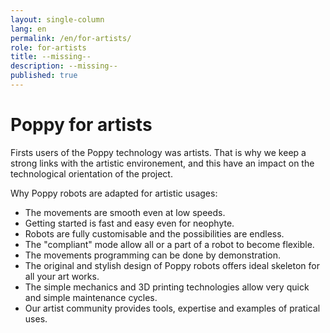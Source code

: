 ```yaml
---
layout: single-column
lang: en
permalink: /en/for-artists/
role: for-artists
title: --missing--
description: --missing--
published: true
---
```


# Poppy for artists

Firsts users of the Poppy technology was artists. That is why we keep a strong links with the artistic environement, and this have an impact on the technological orientation of the project.

Why Poppy robots are adapted for artistic usages:

 - The movements are smooth even at low speeds.
 - Getting started is fast and easy even for neophyte.
 - Robots are fully customisable and the possibilities are endless.
 - The "compliant" mode allow all or a part of a robot to become flexible.
 - The movements programming can be done by demonstration.
 - The original and stylish design of Poppy robots offers ideal skeleton for all your art works.
 - The simple mechanics and 3D printing technologies allow very quick and simple maintenance cycles.
 - Our artist community provides tools, expertise and examples of pratical uses.
